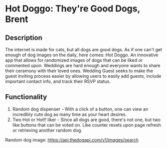
# Hot Doggo: They're Good Dogs, Brent 

## Description

The internet is made for cats, but all dogs are good dogs. As if one can't get enough of dog images on the daily, here comes: Hot Doggo. An innovative app that allows for randomized images of dogs that can be liked or commented upon. 
Weddings are hard enough and everyone wants to share their ceramony with their loved ones. Wedding Guest seeks to make the guest inviting process easier by allowing users to easily add guests, include important contact info, and track their RSVP status.  

## Functionality 

1. Random dog dispenser - With a click of a button, one can view an incredibly cute dog as many time as your heart desires. 
2. Two Hot or Hot!! liker - Since all dogs are good, there's not one, but two like buttons that can be voted on. Like counter resets upon page refresh or retrieving another random dog. 

Random dog image: https://api.thedogapi.com/v1/images/search
